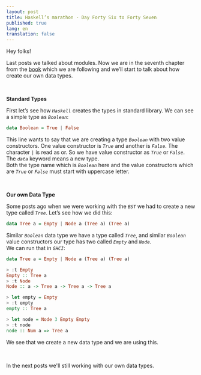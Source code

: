 ```yaml
---
layout: post
title: Haskell’s marathon - Day Forty Six to Forty Seven
published: true
lang: en
translation: false
---
```


Hey folks!

Last posts we talked about modules. Now we are in the seventh chapter from the [book](http://learnyouahaskell.com/) which we are following and we’ll start to talk about how create our own data types.  

<br />

**Standard Types**

First let’s see how *`Haskell`* creates the types in standard library. We can see a simple type as *`Boolean`*:
```haskell
data Boolean = True | False
```
<!--more-->
This line wants to say that we are creating a type *`Boolean`* with two value constructors. One value constructor is *`True`* and another is *`False`*. The character *`|`* is read as or. So we have value constructor as *`True`* or *`False`*. The *`data`* keyword means a new type.  
Both the type name which is *`Boolean`* here and the value constructors which are *`True`* or *`False`* must start with uppercase letter.

<br />

**Our own Data Type**

Some posts ago when we were working with the *`BST`* we had to create a new type called *`Tree`*. Let’s see how we did this:
```haskell
data Tree a = Empty | Node a (Tree a) (Tree a)
```
Similar *`Boolean`* data type we have a type called *`Tree`*, and similar *`Boolean`* value constructors our type has two called *`Empty`* and *`Node`*.  
We can run that in *`GHCI`*:
```haskell
data Tree a = Empty | Node a (Tree a) (Tree a)

> :t Empty
Empty :: Tree a
> :t Node
Node :: a -> Tree a -> Tree a -> Tree a

> let empty = Empty
> :t empty
empty :: Tree a

> let node = Node 3 Empty Empty
> :t node
node :: Num a => Tree a
```

We see that we create a new data type and we are using this.

<br />

In the next posts we'll still working with our own data types.
